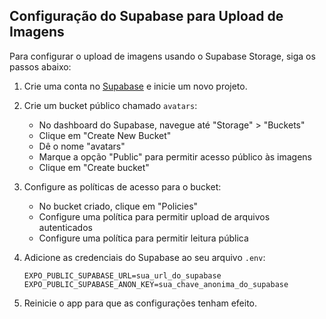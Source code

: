 ## Configuração do Supabase para Upload de Imagens

Para configurar o upload de imagens usando o Supabase Storage, siga os passos abaixo:

1. Crie uma conta no [Supabase](https://supabase.com/) e inicie um novo projeto.

2. Crie um bucket público chamado `avatars`:
   - No dashboard do Supabase, navegue até "Storage" > "Buckets"
   - Clique em "Create New Bucket"
   - Dê o nome "avatars"
   - Marque a opção "Public" para permitir acesso público às imagens
   - Clique em "Create bucket"

3. Configure as políticas de acesso para o bucket:
   - No bucket criado, clique em "Policies"
   - Configure uma política para permitir upload de arquivos autenticados
   - Configure uma política para permitir leitura pública

4. Adicione as credenciais do Supabase ao seu arquivo `.env`:
   ```
   EXPO_PUBLIC_SUPABASE_URL=sua_url_do_supabase
   EXPO_PUBLIC_SUPABASE_ANON_KEY=sua_chave_anonima_do_supabase
   ```

5. Reinicie o app para que as configurações tenham efeito. 